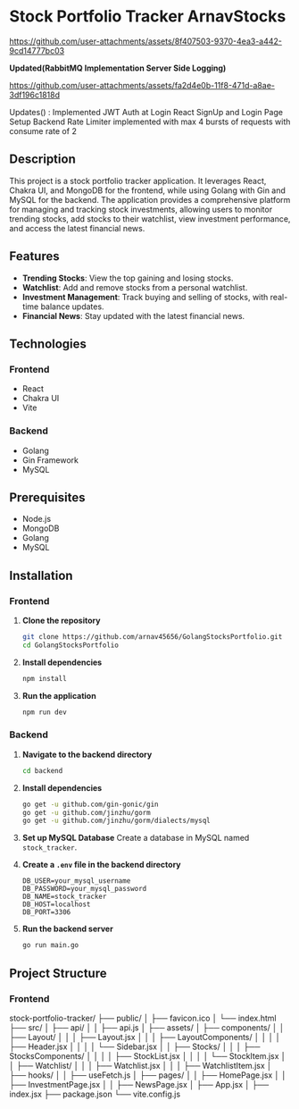 # Stock Portfolio Tracker ArnavStocks

https://github.com/user-attachments/assets/8f407503-9370-4ea3-a442-9cd14777bc03

**Updated(RabbitMQ Implementation Server Side Logging)**

https://github.com/user-attachments/assets/fa2d4e0b-11f8-471d-a8ae-3df196c1818d



Updates() : 
Implemented JWT Auth at Login
React SignUp and Login Page Setup
Backend Rate Limiter implemented with max 4 bursts of requests with consume rate of 2

## Description

This project is a stock portfolio tracker application. It leverages React, Chakra UI, and MongoDB for the frontend, while using Golang with Gin and MySQL for the backend. The application provides a comprehensive platform for managing and tracking stock investments, allowing users to monitor trending stocks, add stocks to their watchlist, view investment performance, and access the latest financial news.

## Features

- **Trending Stocks**: View the top gaining and losing stocks.
- **Watchlist**: Add and remove stocks from a personal watchlist.
- **Investment Management**: Track buying and selling of stocks, with real-time balance updates.
- **Financial News**: Stay updated with the latest financial news.

## Technologies

### Frontend
- React
- Chakra UI
- Vite

### Backend
- Golang
- Gin Framework
- MySQL



## Prerequisites

- Node.js
- MongoDB
- Golang
- MySQL

## Installation

### Frontend

1. **Clone the repository**
    ```bash
    git clone https://github.com/arnav45656/GolangStocksPortfolio.git
    cd GolangStocksPortfolio
    ```

2. **Install dependencies**
    ```bash
    npm install
    ```

3. **Run the application**
    ```bash
    npm run dev
    ```

### Backend

1. **Navigate to the backend directory**
    ```bash
    cd backend
    ```

2. **Install dependencies**
    ```bash
    go get -u github.com/gin-gonic/gin
    go get -u github.com/jinzhu/gorm
    go get -u github.com/jinzhu/gorm/dialects/mysql
    ```

3. **Set up MySQL Database**
    Create a database in MySQL named `stock_tracker`.

4. **Create a `.env` file in the backend directory**
    ```env
    DB_USER=your_mysql_username
    DB_PASSWORD=your_mysql_password
    DB_NAME=stock_tracker
    DB_HOST=localhost
    DB_PORT=3306
    ```

5. **Run the backend server**
    ```bash
    go run main.go
    ```

## Project Structure

### Frontend

stock-portfolio-tracker/
├── public/
│ ├── favicon.ico
│ └── index.html
├── src/
│ ├── api/
│ │ ├── api.js
│ ├── assets/
│ ├── components/
│ │ ├── Layout/
│ │ │ ├── Layout.jsx
│ │ │ ├── LayoutComponents/
│ │ │ │ ├── Header.jsx
│ │ │ │ └── Sidebar.jsx
│ │ ├── Stocks/
│ │ │ ├── StocksComponents/
│ │ │ │ ├── StockList.jsx
│ │ │ │ └── StockItem.jsx
│ │ ├── Watchlist/
│ │ │ ├── Watchlist.jsx
│ │ │ ├── WatchlistItem.jsx
│ ├── hooks/
│ │ ├── useFetch.js
│ ├── pages/
│ │ ├── HomePage.jsx
│ │ ├── InvestmentPage.jsx
│ │ ├── NewsPage.jsx
│ ├── App.jsx
│ ├── index.jsx
├── package.json
└── vite.config.js




